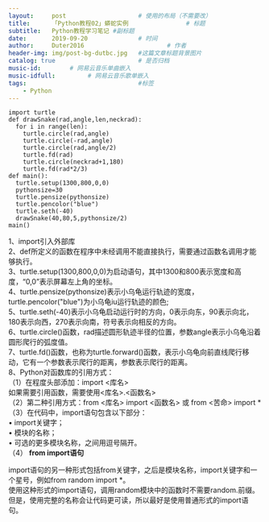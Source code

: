 ```yaml
---
layout:     post   				    # 使用的布局（不需要改）
title:      「Python教程02」蟒蛇实例				# 标题 
subtitle:   Python教程学习笔记 #副标题
date:       2019-09-20 				# 时间
author:     Duter2016 						# 作者
header-img: img/post-bg-dutbc.jpg 	#这篇文章标题背景图片
catalog: true 						# 是否归档
music-id:        # 网易云音乐单曲嵌入
music-idfull:         # 网易云音乐歌单嵌入
tags:								#标签
    - Python
---
```


```
import turtle
def drawSnake(rad,angle,len,neckrad):
  for i in range(len):
    turtle.circle(rad,angle)
    turtle.circle(-rad,angle)
    turtle.circle(rad,angle/2)
    turtle.fd(rad)
    turtle.circle(neckrad+1,180)
    turtle.fd(rad*2/3)
def main():
  turtle.setup(1300,800,0,0)
  pythonsize=30
  turtle.pensize(pythonsize)
  turtle.pencolor("blue")
  turtle.seth(-40)
  drawSnake(40,80,5,pythonsize/2)
main()
```

1、import引入外部库  
2、def所定义的函数在程序中未经调用不能直接执行，需要通过函数名调用才能够执行。  
3、turtle.setup(1300,800,0,0)为启动语句，其中1300和800表示宽度和高度，“0,0”表示屏幕左上角的坐标。  
4、turtle.pensize(pythonsize)表示小乌龟运行轨迹的宽度， turtle.pencolor("blue")为小乌龟iu运行轨迹的颜色;  
5、turtle.seth(-40)表示小乌龟启动运行时的方向，0表示向东，90表示向北，180表示向西，270表示向南，符号表示向相反的方向。  
6、turtle.circle()函数，rad描述圆形轨迹半径的位置，参数angle表示小乌龟沿着圆形爬行的弧度值。  
7、turtle.fd()函数，也称为turtle.forward()函数，表示小乌龟向前直线爬行移动，它有一个参数表示爬行的距离，参数表示爬行的距离。  
8、Python对函数库的引用方式：  
（1）在程度头部添加：import <库名>  
如果需要引用函数，需要使用<库名>.<函数名>  
（2）第二种引用方式：from <库名> import <函数名> 或 from <苦命> import *  
（3）在代码中，import语句包含以下部分：  
• import关键字；  
• 模块的名称；  
• 可选的更多模块名称，之间用逗号隔开。  
（4）
**from import语句**

import语句的另一种形式包括from关键字，之后是模块名称，import关键字和一个星号，例如from random import *。  
使用这种形式的import语句，调用random模块中的函数时不需要random.前缀。但是，使用完整的名称会让代码更可读，所以最好是使用普通形式的import语句。
